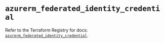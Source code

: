 # `azurerm_federated_identity_credential`

Refer to the Terraform Registry for docs: [`azurerm_federated_identity_credential`](https://registry.terraform.io/providers/hashicorp/azurerm/3.104.2/docs/resources/federated_identity_credential).
